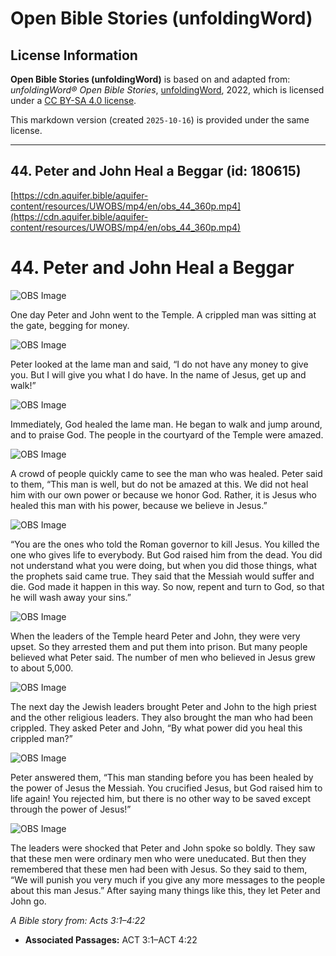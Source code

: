 # Open Bible Stories (unfoldingWord)

## License Information

**Open Bible Stories (unfoldingWord)** is based on and adapted from: _unfoldingWord® Open Bible Stories_, [unfoldingWord](https://unfoldingword.org/utw), 2022, which is licensed under a [CC BY-SA 4.0 license](https://creativecommons.org/licenses/by-sa/4.0/legalcode.en).

This markdown version (created `2025-10-16`) is provided under the same license.



--------------------------------

## 44. Peter and John Heal a Beggar (id: 180615)

[https://cdn.aquifer.bible/aquifer-content/resources/UWOBS/mp4/en/obs_44_360p.mp4](https://cdn.aquifer.bible/aquifer-content/resources/UWOBS/mp4/en/obs_44_360p.mp4)

44\. Peter and John Heal a Beggar
=================================

![OBS Image](https://cdn.aquifer.bible/aquifer-content/resources/UWOBS/jpg/360px/obs-en-44-01.jpg)

One day Peter and John went to the Temple. A crippled man was sitting at the gate, begging for money.

![OBS Image](https://cdn.aquifer.bible/aquifer-content/resources/UWOBS/jpg/360px/obs-en-44-02.jpg)

Peter looked at the lame man and said, “I do not have any money to give you. But I will give you what I do have. In the name of Jesus, get up and walk!”

![OBS Image](https://cdn.aquifer.bible/aquifer-content/resources/UWOBS/jpg/360px/obs-en-44-03.jpg)

Immediately, God healed the lame man. He began to walk and jump around, and to praise God. The people in the courtyard of the Temple were amazed.

![OBS Image](https://cdn.aquifer.bible/aquifer-content/resources/UWOBS/jpg/360px/obs-en-44-04.jpg)

A crowd of people quickly came to see the man who was healed. Peter said to them, “This man is well, but do not be amazed at this. We did not heal him with our own power or because we honor God. Rather, it is Jesus who healed this man with his power, because we believe in Jesus.”

![OBS Image](https://cdn.aquifer.bible/aquifer-content/resources/UWOBS/jpg/360px/obs-en-44-05.jpg)

“You are the ones who told the Roman governor to kill Jesus. You killed the one who gives life to everybody. But God raised him from the dead. You did not understand what you were doing, but when you did those things, what the prophets said came true. They said that the Messiah would suffer and die. God made it happen in this way. So now, repent and turn to God, so that he will wash away your sins.”

![OBS Image](https://cdn.aquifer.bible/aquifer-content/resources/UWOBS/jpg/360px/obs-en-44-06.jpg)

When the leaders of the Temple heard Peter and John, they were very upset. So they arrested them and put them into prison. But many people believed what Peter said. The number of men who believed in Jesus grew to about 5,000\.

![OBS Image](https://cdn.aquifer.bible/aquifer-content/resources/UWOBS/jpg/360px/obs-en-44-07.jpg)

The next day the Jewish leaders brought Peter and John to the high priest and the other religious leaders. They also brought the man who had been crippled. They asked Peter and John, “By what power did you heal this crippled man?”

![OBS Image](https://cdn.aquifer.bible/aquifer-content/resources/UWOBS/jpg/360px/obs-en-44-08.jpg)

Peter answered them, “This man standing before you has been healed by the power of Jesus the Messiah. You crucified Jesus, but God raised him to life again! You rejected him, but there is no other way to be saved except through the power of Jesus!”

![OBS Image](https://cdn.aquifer.bible/aquifer-content/resources/UWOBS/jpg/360px/obs-en-44-09.jpg)

The leaders were shocked that Peter and John spoke so boldly. They saw that these men were ordinary men who were uneducated. But then they remembered that these men had been with Jesus. So they said to them, “We will punish you very much if you give any more messages to the people about this man Jesus.” After saying many things like this, they let Peter and John go.

*A Bible story from: Acts 3:1–4:22*

* **Associated Passages:** ACT 3:1–ACT 4:22

